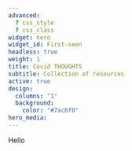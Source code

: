 ```yaml
---
advanced:
  ? css_style
  ? css_class
widget: hero
widget_id: First-seen
headless: true
weight: 1
title: Covid THOUGHTS
subtitle: Collection of resources
active: true
design:
  columns: "1"
  background:
    color: "#7ac6f0"
hero_media:
---
```

Hello
